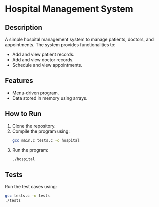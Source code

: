 
# Hospital Management System

## Description
A simple hospital management system to manage patients, doctors, and appointments. The system provides functionalities to:
- Add and view patient records.
- Add and view doctor records.
- Schedule and view appointments.

## Features
- Menu-driven program.
- Data stored in memory using arrays.

## How to Run
1. Clone the repository.
2. Compile the program using:
   ```bash
   gcc main.c tests.c -o hospital
   ```
3. Run the program:
   ```bash
   ./hospital
   ```

## Tests
Run the test cases using:
```bash
gcc tests.c -o tests
./tests
```